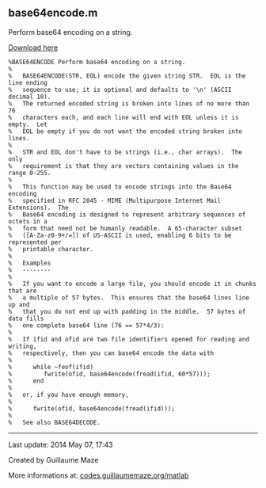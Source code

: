 ## base64encode.m ##
Perform base64 encoding on a string.

[Download here](http://guillaumemaze.googlecode.com/svn/trunk/matlab/codes/inout/base64encode.m)

```
%BASE64ENCODE Perform base64 encoding on a string.
%
%   BASE64ENCODE(STR, EOL) encode the given string STR.  EOL is the line ending
%   sequence to use; it is optional and defaults to '\n' (ASCII decimal 10).
%   The returned encoded string is broken into lines of no more than 76
%   characters each, and each line will end with EOL unless it is empty.  Let
%   EOL be empty if you do not want the encoded string broken into lines.
%
%   STR and EOL don't have to be strings (i.e., char arrays).  The only
%   requirement is that they are vectors containing values in the range 0-255.
%
%   This function may be used to encode strings into the Base64 encoding
%   specified in RFC 2045 - MIME (Multipurpose Internet Mail Extensions).  The
%   Base64 encoding is designed to represent arbitrary sequences of octets in a
%   form that need not be humanly readable.  A 65-character subset
%   ([A-Za-z0-9+/=]) of US-ASCII is used, enabling 6 bits to be represented per
%   printable character.
%
%   Examples
%   --------
%
%   If you want to encode a large file, you should encode it in chunks that are
%   a multiple of 57 bytes.  This ensures that the base64 lines line up and
%   that you do not end up with padding in the middle.  57 bytes of data fills
%   one complete base64 line (76 == 57*4/3):
%
%   If ifid and ofid are two file identifiers opened for reading and writing,
%   respectively, then you can base64 encode the data with
%
%      while ~feof(ifid)
%         fwrite(ofid, base64encode(fread(ifid, 60*57)));
%      end
%
%   or, if you have enough memory,
%
%      fwrite(ofid, base64encode(fread(ifid)));
%
%   See also BASE64DECODE.
```

---

Last update: 2014 May 07, 17:43

Created by Guillaume Maze

More informations at: [codes.guillaumemaze.org/matlab](http://codes.guillaumemaze.org/matlab)